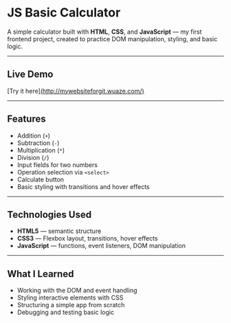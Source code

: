 # JS Basic Calculator

A simple calculator built with **HTML**, **CSS**, and **JavaScript** — my first frontend project, created to practice DOM manipulation, styling, and basic logic.

---

## Live Demo

[Try it here][(http://mywebsiteforgit.wuaze.com/)](http://mywebsiteforgit.wuaze.com/)

---

## Features

- Addition (`+`)
- Subtraction (`-`)
- Multiplication (`*`)
- Division (`/`)
- Input fields for two numbers
- Operation selection via `<select>`
- Calculate button
- Basic styling with transitions and hover effects

---

## Technologies Used

- **HTML5** — semantic structure
- **CSS3** — Flexbox layout, transitions, hover effects
- **JavaScript** — functions, event listeners, DOM manipulation

---

## What I Learned

- Working with the DOM and event handling
- Styling interactive elements with CSS
- Structuring a simple app from scratch
- Debugging and testing basic logic
